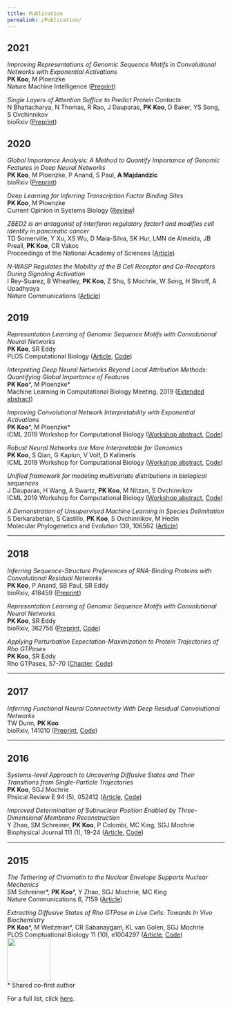 ```yaml
---
title: Publication
permalink: /Publication/
---
```


## 2021

_Improving Representations of Genomic Sequence Motifs in Convolutional Networks with Exponential Activations_<br>
<b>PK Koo</b>, M Ploenzke <br>
Nature Machine Intelligence ([Preprint](https://www.biorxiv.org/content/10.1101/2020.06.14.150706v2))

_Single Layers of Attention Suffice to Predict Protein Contacts_<br>
N Bhattacharya, N Thomas, R Rao, J Dauparas, <b>PK Koo</b>, D Baker, YS Song, S Ovchinnikov <br>
bioRxiv ([Preprint](https://www.biorxiv.org/content/10.1101/2020.12.21.423882v2))


## 2020

_Global Importance Analysis: A Method to Quantify Importance of Genomic Features in Deep Neural Networks_<br>
<b>PK Koo</b>, M Ploenzke, P Anand, S Paul, <b>A Majdandzic</b> <br>
bioRxiv ([Preprint](https://www.biorxiv.org/content/10.1101/2020.09.08.288068v1))

_Deep Learning for Inferring Transcription Factor Binding Sites_<br>
<b>PK Koo</b>, M Ploenzke <br>
Current Opinion in Systems Biology ([Review](https://www.sciencedirect.com/science/article/pii/S2452310020300032?via%3Dihub))

_ZBED2 is an antagonist of interferon regulatory factor1 and modifies cell identity in pancreatic cancer_<br>
TD Somerville, Y Xu, XS Wu, D Maia-Silva, SK Hur, LMN de Almeida, JB Preall, <b>PK Koo</b>, CR Vakoc <br>
Proceedings of the National Academy of Sciences ([Article](https://www.pnas.org/content/117/21/11471.short))


_N-WASP Regulates the Mobility of the B Cell Receptor and Co-Receptors During Signaling Activation_<br>
I Rey-Suarez, B Wheatley, <b>PK Koo</b>, Z Shu, S Mochrie, W Song, H Shroff, A Upadhyaya <br>
Nature Communications ([Article](https://www.nature.com/articles/s41467-020-14335-8))


## 2019


_Representation Learning of Genomic Sequence Motifs with Convolutional Neural Networks_<br>
<b>PK Koo</b>, SR Eddy <br>
PLOS Computational Biology ([Article](https://journals.plos.org/ploscompbiol/article?id=10.1371/journal.pcbi.1007560), [Code](https://github.com/p-koo/learning_sequence_motifs))


_Interpreting Deep Neural Networks Beyond Local Attribution Methods: Quantifying Global Importance of Features_<br>
<b>PK Koo</b>\*, M Ploenzke\* <br>
Machine Learning in Computational Biology Meeting, 2019 ([Extended abstract](https://www.biorxiv.org/content/10.1101/2020.02.19.956896v1.abstract))


_Improving Convolutional Network Interpretability with Exponential Activations_<br>
<b>PK Koo</b>\*, M Ploenzke\* <br>
ICML 2019 Workshop for Computational Biology ([Workshop abstract](https://www.biorxiv.org/content/10.1101/650804v1.abstract), [Code](https://github.com/p-koo/cnn_exponential_activations))


_Robust Neural Networks are More Interpretable for Genomics_<br>
<b>PK Koo</b>, S Qian, G Kaplun, V Volf, D Kalimeris <br>
ICML 2019 Workshop for Computational Biology  ([Workshop abstract](https://www.biorxiv.org/content/10.1101/657437v1.abstract), [Code](https://github.com/p-koo/uncovering_regulatory_codes))

_Unified framework for modeling multivariate distributions in biological sequences_<br>
J Dauparas, H Wang, A Swartz, <b>PK Koo</b>, M Nitzan, S Ovchinnikov <br>
ICML 2019 Workshop for Computational Biology ([Workshop abstract](https://arxiv.org/abs/1906.02598), [Code](https://github.com/sokrypton/seqmodels))

_A Demonstration of Unsupervised Machine Learning in Species Delimitation_<br>
S Derkarabetian, S Castillo, <b>PK Koo</b>, S Ovchinnikov, M Hedin <br>
Molecular Phylogenetics and Evolution 139, 106562 ([Article](https://www.sciencedirect.com/science/article/pii/S1055790319301721))



<hr>

## 2018

_Inferring Sequence-Structure Preferences of RNA-Binding Proteins with Convolutional Residual Networks_<br>
<b>PK Koo</b>, P Anand, SB Paul, SR Eddy <br>
bioRxiv, 418459 ([Preprint](https://www.biorxiv.org/content/10.1101/418459v1.abstract))

_Representation Learning of Genomic Sequence Motifs with Convolutional Neural Networks_<br>
<b>PK Koo</b>, SR Eddy <br>
bioRxiv, 362756 ([Preprint](https://www.biorxiv.org/content/10.1101/362756v4), [Code](https://github.com/p-koo/learning_sequence_motifs))

_Applying Perturbation Expectation-Maximization to Protein Trajectories of Rho GTPases_<br>
<b>PK Koo</b>, SR Eddy <br>
Rho GTPases, 57-70 ([Chapter](https://link.springer.com/protocol/10.1007/978-1-4939-8612-5_5), [Code](https://github.com/p-koo/pEMv2))


<hr>

## 2017


_Inferring Functional Neural Connectivity With Deep Residual Convolutional Networks_<br>
TW Dunn, <b>PK Koo</b> <br>
bioRxiv, 141010 ([Preprint](https://www.biorxiv.org/content/10.1101/141010v2.abstract), [Code](https://github.com/spoonsso/TFconnect))



<hr>

## 2016

_Systems-level Approach to Uncovering Diffusive States and Their Transitions from Single-Particle Trajectories_<br>
<b>PK Koo</b>, SGJ Mochrie <br>
Phsical Review E 94 (5), 052412 ([Article](https://journals.aps.org/pre/abstract/10.1103/PhysRevE.94.052412), [Code](https://github.com/p-koo/pEMv2))

_Improved Determination of Subnuclear Position Enabled by Three-Dimensional Membrane Reconstruction_<br>
Y Zhao, SM Schreiner, <b>PK Koo</b>, P Colombi, MC King, SGJ Mochrie <br>
Biophysical Journal 111 (1), 19-24 ([Article](https://www.sciencedirect.com/science/article/pii/S0006349516303617), [Code](https://github.com/mochrielab/3DMembraneReconstruction))



<hr>

## 2015


_The Tethering of Chromatin to the Nuclear Envelope Supports Nuclear Mechanics_<br>
SM Schreiner\*, <b>PK Koo</b>\*, Y Zhao, SGJ Mochrie, MC King <br>
Nature Communications 6, 7159 ([Article](https://www.nature.com/articles/ncomms8159))


_Extracting Diffusive States of Rho GTPase in Live Cells: Towards In Vivo Biochemistry_<br>
<b>PK Koo</b>\*, M Weitzman\*, CR Sabanaygam, KL van Golen, SGJ Mochrie <br>
PLOS Comptuational Biology 11 (10), e1004297 ([Article](https://journals.plos.org/ploscompbiol/article?id=10.1371/journal.pcbi.1004297), [Code](https://github.com/p-koo/pEM))
<a href="https://f1000.com/prime/725888939"><img width="100" src="{{site.baseurl}}/images/F1000Prime.png"></a>
<br>
\* Shared co-first author
<br>

For a full list, click <a href="https://scholar.google.com/citations?user=7c3geoIAAAAJ&hl=en&oi=ao">here</a>.
<br>
<br>
<br>
<br>


&nbsp;
&nbsp;
&nbsp;
&nbsp;
&nbsp;
&nbsp;
&nbsp;
&nbsp;
&nbsp;
&nbsp;
&nbsp;
&nbsp;
&nbsp;
&nbsp;
&nbsp;
&nbsp;
&nbsp;
&nbsp;
&nbsp;
&nbsp;
&nbsp;
&nbsp;
&nbsp;
&nbsp;


























